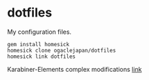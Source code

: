 dotfiles
===========================

My configuration files.

```
gem install homesick
homesick clone ogaclejapan/dotfiles
homesick link dotfiles

```

Karabiner-Elements complex modifications [link](karabiner://karabiner/assets/complex_modifications/import?url=https://raw.githubusercontent.com/ogaclejapan/dotfiles/master/keyremap/for_mac/personal_key_bindings.json)

